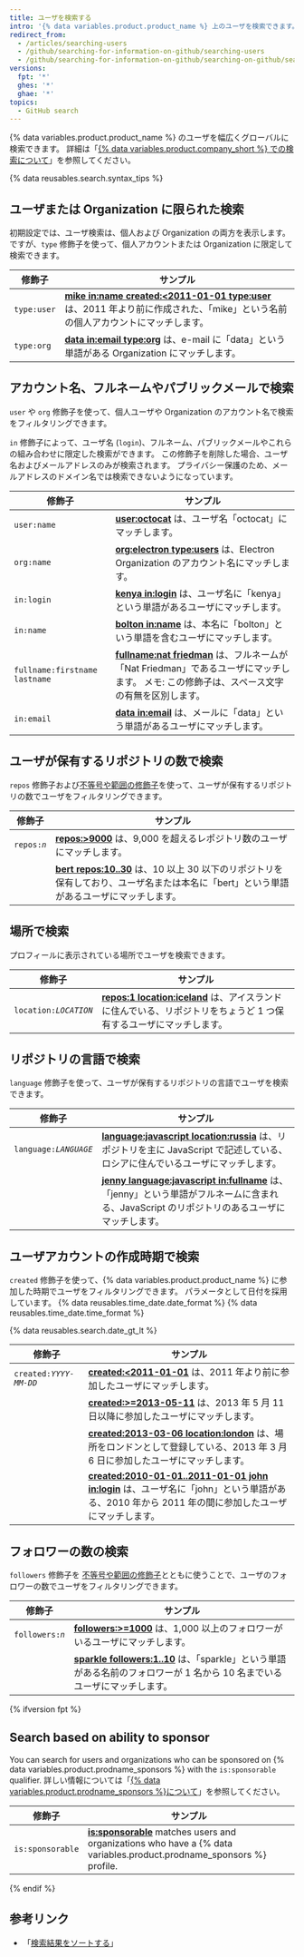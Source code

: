 ```yaml
---
title: ユーザを検索する
intro: '{% data variables.product.product_name %} 上のユーザを検索できます。また、これらのユーザの検索修飾子の組み合わせを使って、結果を絞り込むことができます。'
redirect_from:
  - /articles/searching-users
  - /github/searching-for-information-on-github/searching-users
  - /github/searching-for-information-on-github/searching-on-github/searching-users
versions:
  fpt: '*'
  ghes: '*'
  ghae: '*'
topics:
  - GitHub search
---
```


{% data variables.product.product_name %} のユーザを幅広くグローバルに検索できます。 詳細は「[{% data variables.product.company_short %} での検索について](/search-github/getting-started-with-searching-on-github/about-searching-on-github)」を参照してください。

{% data reusables.search.syntax_tips %}

## ユーザまたは Organization に限られた検索

初期設定では、ユーザ検索は、個人および Organization の両方を表示します。 ですが、`type` 修飾子を使って、個人アカウントまたは Organization に限定して検索できます。

| 修飾子         | サンプル                                                                                                                                                                                             |
| ----------- | ------------------------------------------------------------------------------------------------------------------------------------------------------------------------------------------------ |
| `type:user` | [**mike in:name created:&lt;2011-01-01 type:user**](https://github.com/search?q=mike+in:name+created%3A%3C2011-01-01+type%3Auser&type=Users) は、2011 年より前に作成された、「mike」という名前の個人アカウントにマッチします。 |
| `type:org`  | [**data in:email type:org**](https://github.com/search?q=data+in%3Aemail+type%3Aorg&type=Users) は、e-mail に「data」という単語がある Organization にマッチします。                                                   |

## アカウント名、フルネームやパブリックメールで検索

`user` や `org` 修飾子を使って、個人ユーザや Organization のアカウント名で検索をフィルタリングできます。

`in` 修飾子によって、ユーザ名 (`login`)、フルネーム、パブリックメールやこれらの組み合わせに限定した検索ができます。 この修飾子を削除した場合、ユーザ名およびメールアドレスのみが検索されます。 プライバシー保護のため、メールアドレスのドメイン名では検索できないようになっています。

| 修飾子                           | サンプル                                                                                                                                                         |
| ----------------------------- | ------------------------------------------------------------------------------------------------------------------------------------------------------------ |
| `user:name`                   | [**user:octocat**](https://github.com/search?q=user%3Aoctocat&type=Users) は、ユーザ名「octocat」にマッチします。                                                            |
| `org:name`                    | [**org:electron type:users**](https://github.com/search?q=org%3Aelectron+type%3Ausers&type=Users) は、Electron Organization のアカウント名にマッチします。                    |
| `in:login`                    | [**kenya in:login**](https://github.com/search?q=kenya+in%3Alogin&type=Users) は、ユーザ名に「kenya」という単語があるユーザにマッチします。                                              |
| `in:name`                     | [**bolton in:name**](https://github.com/search?q=bolton+in%3Afullname&type=Users) は、本名に「bolton」という単語を含むユーザにマッチします。                                           |
| `fullname:firstname lastname` | [**fullname:nat friedman**](https://github.com/search?q=fullname%3Anat+friedman&type=Users) は、フルネームが「Nat Friedman」であるユーザにマッチします。 メモ: この修飾子は、スペース文字の有無を区別します。 |
| `in:email`                    | [**data in:email**](https://github.com/search?q=data+in%3Aemail&type=Users&utf8=%E2%9C%93) は、メールに「data」という単語があるユーザにマッチします。                                   |

## ユーザが保有するリポジトリの数で検索

`repos` 修飾子および[不等号や範囲の修飾子](/search-github/getting-started-with-searching-on-github/understanding-the-search-syntax)を使って、ユーザが保有するリポジトリの数でユーザをフィルタリングできます。

| 修飾子                       | サンプル                                                                                                                                               |
| ------------------------- | -------------------------------------------------------------------------------------------------------------------------------------------------- |
| <code>repos:<em>n</em></code> | [**repos:>9000**](https://github.com/search?q=repos%3A%3E%3D9000&type=Users) は、9,000 を超えるレポジトリ数のユーザにマッチします。                                        |
|                           | [**bert repos:10..30**](https://github.com/search?q=bert+repos%3A10..30&type=Users) は、10 以上 30 以下のリポジトリを保有しており、ユーザ名または本名に「bert」という単語があるユーザにマッチします。 |

## 場所で検索

プロフィールに表示されている場所でユーザを検索できます。

| 修飾子                       | サンプル                                                                                                                                             |
| ------------------------- | ------------------------------------------------------------------------------------------------------------------------------------------------ |
| <code>location:<em>LOCATION</em></code> | [**repos:1 location:iceland**](https://github.com/search?q=repos%3A1+location%3Aiceland&type=Users) は、アイスランドに住んでいる、リポジトリをちょうど 1 つ保有するユーザにマッチします。 |

## リポジトリの言語で検索

`language` 修飾子を使って、ユーザが保有するリポジトリの言語でユーザを検索できます。

| 修飾子                       | サンプル                                                                                                                                                                                    |
| ------------------------- | --------------------------------------------------------------------------------------------------------------------------------------------------------------------------------------- |
| <code>language:<em>LANGUAGE</em></code> | [**language:javascript location:russia**](https://github.com/search?q=language%3Ajavascript+location%3Arussia&type=Users) は、リポジトリを主に JavaScript で記述している、ロシアに住んでいるユーザにマッチします。            |
|                           | [**jenny language:javascript in:fullname**](https://github.com/search?q=jenny+language%3Ajavascript+in%3Afullname&type=Users) は、「jenny」という単語がフルネームに含まれる、JavaScript のリポジトリのあるユーザにマッチします。 |

## ユーザアカウントの作成時期で検索

`created` 修飾子を使って、{% data variables.product.product_name %} に参加した時期でユーザをフィルタリングできます。 パラメータとして日付を採用しています。 {% data reusables.time_date.date_format %} {% data reusables.time_date.time_format %}

{% data reusables.search.date_gt_lt %}

| 修飾子                       | サンプル                                                                                                                                                                                                   |
| ------------------------- | ------------------------------------------------------------------------------------------------------------------------------------------------------------------------------------------------------ |
| <code>created:<em>YYYY-MM-DD</em></code> | [**created:<2011-01-01**](https://github.com/search?q=created%3A%3C2011-01-01&type=Users) は、2011 年より前に参加したユーザにマッチします。                                                                                  |
|                           | [**created:>=2013-05-11**](https://github.com/search?q=created%3A%3E%3D2013-05-11&type=Users) は、2013 年 5 月 11 日以降に参加したユーザにマッチします。                                                                      |
|                           | [**created:2013-03-06 location:london**](https://github.com/search?q=created%3A2013-03-06+location%3Alondon&type=Users) は、場所をロンドンとして登録している、2013 年 3 月 6 日に参加したユーザにマッチします。                              |
|                           | [**created:2010-01-01..2011-01-01 john in:login**](https://github.com/search?q=created%3A2010-01-01..2011-01-01+john+in%3Ausername&type=Users) は、ユーザ名に「john」という単語がある、2010 年から 2011 年の間に参加したユーザにマッチします。 |

## フォロワーの数の検索

`followers` 修飾子を [不等号や範囲の修飾子](/search-github/getting-started-with-searching-on-github/understanding-the-search-syntax)とともに使うことで、ユーザのフォロワーの数でユーザをフィルタリングできます。

| 修飾子                       | サンプル                                                                                                                                                   |
| ------------------------- | ------------------------------------------------------------------------------------------------------------------------------------------------------ |
| <code>followers:<em>n</em></code> | [**followers:>=1000**](https://github.com/search?q=followers%3A%3E%3D1000&type=Users) は、1,000 以上のフォロワーがいるユーザにマッチします。                                   |
|                           | [**sparkle followers:1..10**](https://github.com/search?q=sparkle+followers%3A1..10&type=Users) は、「sparkle」という単語がある名前のフォロワーが 1 名から 10 名までいるユーザにマッチします。 |

{% ifversion fpt %}

## Search based on ability to sponsor

You can search for users and organizations who can be sponsored on {% data variables.product.prodname_sponsors %} with the `is:sponsorable` qualifier. 詳しい情報については「[{% data variables.product.prodname_sponsors %}について](/sponsors/getting-started-with-github-sponsors/about-github-sponsors)」を参照してください。

| 修飾子              | サンプル                                                                                                                                                                             |
| ---------------- | -------------------------------------------------------------------------------------------------------------------------------------------------------------------------------- |
| `is:sponsorable` | [**is:sponsorable**](https://github.com/search?q=is%3Asponsorable&type=Users) matches users and organizations who have a {% data variables.product.prodname_sponsors %} profile. |

{% endif %}

## 参考リンク

- 「[検索結果をソートする](/search-github/getting-started-with-searching-on-github/sorting-search-results/)」
